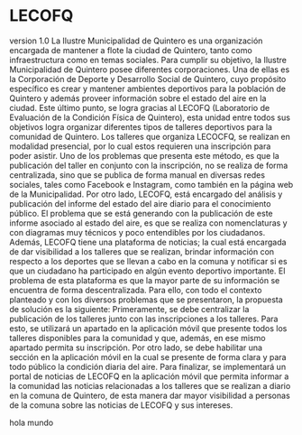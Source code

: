 # LECOFQ
version 1.0
La Ilustre Municipalidad de Quintero es una organización encargada de mantener a flote la ciudad de Quintero, tanto como infraestructura como en temas sociales. Para cumplir su objetivo, la Ilustre Municipalidad de Quintero posee diferentes corporaciones. Una de ellas es la Corporación de Deporte y Desarrollo Social de Quintero, cuyo propósito específico es crear y mantener ambientes deportivos para la población de Quintero y además proveer información sobre el estado del aire en la ciudad. Este último punto, se logra gracias al LECOFQ (Laboratorio de Evaluación de la Condición Física de Quintero), esta unidad entre todos sus objetivos logra organizar diferentes tipos de talleres deportivos para la comunidad de Quintero.
Los talleres que organiza LECOCFQ, se realizan en modalidad presencial, por lo cual estos requieren una inscripción para poder asistir. Uno de los problemas que presenta este método, es que la publicación del taller en conjunto con la inscripción, no se realiza de forma centralizada, sino que se publica de forma manual en diversas redes sociales, tales como Facebook e Instagram, como también en la página web de la Municipalidad.
Por otro lado, LECOFQ, está encargado del análisis y publicación del informe del estado del aire  diario  para el conocimiento público. El problema que se está generando con la publicación de este informe asociado al estado del aire, es que se realiza con nomenclaturas y con diagramas muy técnicos y poco entendibles por los ciudadanos. Además, LECOFQ tiene una plataforma de noticias; la cual está encargada de dar visibilidad a los talleres que se realizan, brindar información con respecto a los deportes que se llevan a cabo en la comuna y notificar si es que un ciudadano ha participado en algún evento deportivo importante. El problema de esta plataforma es que la mayor parte de su información se encuentra de forma descentralizada.
 Para ello, con todo el contexto planteado y con los diversos problemas que se presentaron, la propuesta de solución es la siguiente:
Primeramente, se debe centralizar la publicación de los talleres junto con las inscripciones a los talleres. Para esto, se utilizará un apartado en la aplicación móvil que presente todos los talleres disponibles para la comunidad y que, además, en ese mismo apartado permita su inscripción.
Por otro lado, se debe habilitar una sección en la aplicación móvil en la cual se presente de forma clara y para todo público la condición diaria del aire.
Para finalizar, se implementará un portal de noticias de LECOFQ en la aplicación móvil que permita informar a la comunidad las noticias relacionadas a los talleres que se realizan a diario en la comuna de Quintero, de esta manera dar mayor visibilidad a personas de la comuna sobre las noticias de LECOFQ y sus intereses.



hola mundo
